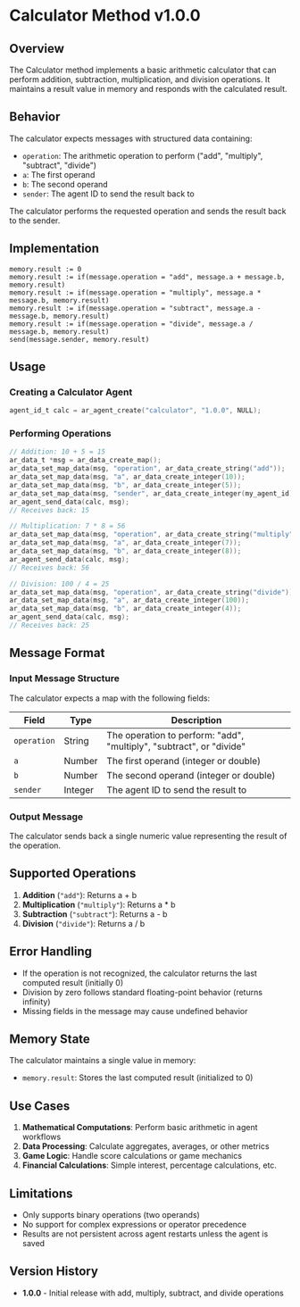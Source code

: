 # Calculator Method v1.0.0

## Overview

The Calculator method implements a basic arithmetic calculator that can perform addition, subtraction, multiplication, and division operations. It maintains a result value in memory and responds with the calculated result.

## Behavior

The calculator expects messages with structured data containing:
- `operation`: The arithmetic operation to perform ("add", "multiply", "subtract", "divide")
- `a`: The first operand
- `b`: The second operand
- `sender`: The agent ID to send the result back to

The calculator performs the requested operation and sends the result back to the sender.

## Implementation

```
memory.result := 0
memory.result := if(message.operation = "add", message.a + message.b, memory.result)
memory.result := if(message.operation = "multiply", message.a * message.b, memory.result)
memory.result := if(message.operation = "subtract", message.a - message.b, memory.result)
memory.result := if(message.operation = "divide", message.a / message.b, memory.result)
send(message.sender, memory.result)
```

## Usage

### Creating a Calculator Agent

```c
agent_id_t calc = ar_agent_create("calculator", "1.0.0", NULL);
```

### Performing Operations

```c
// Addition: 10 + 5 = 15
ar_data_t *msg = ar_data_create_map();
ar_data_set_map_data(msg, "operation", ar_data_create_string("add"));
ar_data_set_map_data(msg, "a", ar_data_create_integer(10));
ar_data_set_map_data(msg, "b", ar_data_create_integer(5));
ar_data_set_map_data(msg, "sender", ar_data_create_integer(my_agent_id));
ar_agent_send_data(calc, msg);
// Receives back: 15

// Multiplication: 7 * 8 = 56
ar_data_set_map_data(msg, "operation", ar_data_create_string("multiply"));
ar_data_set_map_data(msg, "a", ar_data_create_integer(7));
ar_data_set_map_data(msg, "b", ar_data_create_integer(8));
ar_agent_send_data(calc, msg);
// Receives back: 56

// Division: 100 / 4 = 25
ar_data_set_map_data(msg, "operation", ar_data_create_string("divide"));
ar_data_set_map_data(msg, "a", ar_data_create_integer(100));
ar_data_set_map_data(msg, "b", ar_data_create_integer(4));
ar_agent_send_data(calc, msg);
// Receives back: 25
```

## Message Format

### Input Message Structure

The calculator expects a map with the following fields:

| Field | Type | Description |
|-------|------|-------------|
| `operation` | String | The operation to perform: "add", "multiply", "subtract", or "divide" |
| `a` | Number | The first operand (integer or double) |
| `b` | Number | The second operand (integer or double) |
| `sender` | Integer | The agent ID to send the result to |

### Output Message

The calculator sends back a single numeric value representing the result of the operation.

## Supported Operations

1. **Addition** (`"add"`): Returns a + b
2. **Multiplication** (`"multiply"`): Returns a * b  
3. **Subtraction** (`"subtract"`): Returns a - b
4. **Division** (`"divide"`): Returns a / b

## Error Handling

- If the operation is not recognized, the calculator returns the last computed result (initially 0)
- Division by zero follows standard floating-point behavior (returns infinity)
- Missing fields in the message may cause undefined behavior

## Memory State

The calculator maintains a single value in memory:
- `memory.result`: Stores the last computed result (initialized to 0)

## Use Cases

1. **Mathematical Computations**: Perform basic arithmetic in agent workflows
2. **Data Processing**: Calculate aggregates, averages, or other metrics
3. **Game Logic**: Handle score calculations or game mechanics
4. **Financial Calculations**: Simple interest, percentage calculations, etc.

## Limitations

- Only supports binary operations (two operands)
- No support for complex expressions or operator precedence
- Results are not persistent across agent restarts unless the agent is saved

## Version History

- **1.0.0** - Initial release with add, multiply, subtract, and divide operations